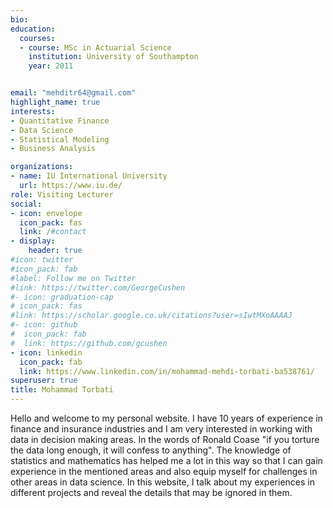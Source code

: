 ```yaml
---
bio: 
education:
  courses:
  - course: MSc in Actuarial Science
    institution: University of Southampton
    year: 2011


email: "mehditr64@gmail.com"
highlight_name: true
interests:
- Quantitative Finance
- Data Science
- Statistical Modeling
- Business Analysis

organizations:
- name: IU International University
  url: https://www.iu.de/
role: Visiting Lecturer 
social:
- icon: envelope
  icon_pack: fas
  link: /#contact
- display:
    header: true
#icon: twitter
#icon_pack: fab
#label: Follow me on Twitter
#link: https://twitter.com/GeorgeCushen
#- icon: graduation-cap
# icon_pack: fas
#link: https://scholar.google.co.uk/citations?user=sIwtMXoAAAAJ
#- icon: github
#  icon_pack: fab
#  link: https://github.com/gcushen
- icon: linkedin
  icon_pack: fab
  link: https://www.linkedin.com/in/mohammad-mehdi-torbati-ba538761/
superuser: true
title: Mohammad Torbati
---
```


Hello and welcome to my personal website. I have 10 years of experience in finance and insurance industries and I am very interested in working with data in decision making areas. In the words of Ronald Coase "if you torture the data long enough, it will confess to anything". The knowledge of statistics and mathematics has helped me a lot in this way so that I can gain experience in the mentioned areas and also equip myself for challenges in other areas in data science. In this website, I talk about my experiences in different projects and reveal the details that may be ignored in them.


